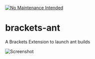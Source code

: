 [![No Maintenance Intended](http://unmaintained.tech/badge.svg)](http://unmaintained.tech/)

brackets-ant
============

A Brackets Extension to launch ant builds

![Screenshot](https://raw.github.com/jbalsas/brackets-ant/master/assets/screenshot.png)
